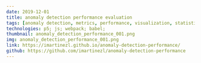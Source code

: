 ```yaml
---
date: 2019-12-01
title: anomaly detection performance evaluation
tags: [anomaly detection, metrics, performance, visualization, statistics]
technologies: p5; js; webpack; babel;
thumbnail: anomaly_detection_performance_001.png
img: anomaly_detection_performance_001.png
link: https://imartinezl.github.io/anomaly-detection-performance/
github: https://github.com/imartinezl/anomaly-detection-performance
---
```

